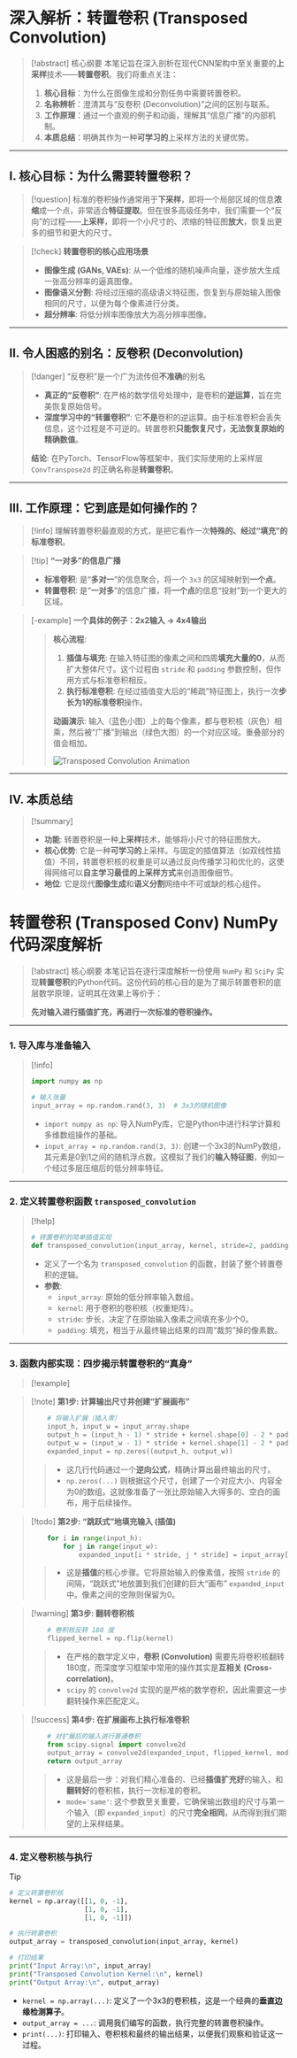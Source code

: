 # 深入解析：转置卷积 (Transposed Convolution)

> [!abstract] 核心纲要
> 本笔记旨在深入剖析在现代CNN架构中至关重要的**上采样**技术——**转置卷积**。我们将重点关注：
> 1.  **核心目标**：为什么在图像生成和分割任务中需要转置卷积。
> 2.  **名称辨析**：澄清其与“反卷积 (Deconvolution)”之间的区别与联系。
> 3.  **工作原理**：通过一个直观的例子和动画，理解其“信息广播”的内部机制。
> 4.  **本质总结**：明确其作为一种**可学习的**上采样方法的关键优势。

---

## Ⅰ. 核心目标：为什么需要转置卷积？

> [!question]
> 标准的卷积操作通常用于**下采样**，即将一个局部区域的信息**浓缩**成一个点，非常适合**特征提取**。但在很多高级任务中，我们需要一个“反向”的过程——**上采样**，即将一个小尺寸的、浓缩的特征图**放大**，恢复出更多的细节和更大的尺寸。

> [!check] **转置卷积的核心应用场景**
> - **图像生成 (GANs, VAEs)**: 从一个低维的随机噪声向量，逐步放大生成一张高分辨率的逼真图像。
> - **图像语义分割**: 将经过压缩的高级语义特征图，恢复到与原始输入图像相同的尺寸，以便为每个像素进行分类。
> - **超分辨率**: 将低分辨率图像放大为高分辨率图像。

---

## Ⅱ. 令人困惑的别名：反卷积 (Deconvolution)

> [!danger] “反卷积”是一个广为流传但**不准确**的别名
> - **真正的“反卷积”**: 在严格的数学信号处理中，是卷积的**逆运算**，旨在完美恢复原始信号。
> - **深度学习中的“转置卷积”**: 它**不是**卷积的逆运算。由于标准卷积会丢失信息，这个过程是不可逆的。转置卷积**只能恢复尺寸，无法恢复原始的精确数值**。
>
> **结论**: 在PyTorch、TensorFlow等框架中，我们实际使用的上采样层 `ConvTranspose2d` 的正确名称是**转置卷积**。

---

## Ⅲ. 工作原理：它到底是如何操作的？

> [!info]
> 理解转置卷积最直观的方式，是把它看作一次**特殊的、经过“填充”的标准卷积**。

> [!tip] **“一对多”的信息广播**
> - **标准卷积**: 是“**多对一**”的信息聚合，将一个 `3x3` 的区域映射到**一个点**。
> - **转置卷积**: 是“**一对多**”的信息广播，将**一个点**的信息“投射”到一个更大的区域。

> [-example] **一个具体的例子：2x2输入 -> 4x4输出**
> > **核心流程**:
> > 1.  **插值与填充**: 在输入特征图的像素之间和四周**填充大量的0**，从而扩大整体尺寸。这个过程由 `stride` 和 `padding` 参数控制，但作用方式与标准卷积相反。
> > 2.  **执行标准卷积**: 在经过插值变大后的“稀疏”特征图上，执行一次**步长为1的标准卷积**操作。
> >
> > **动画演示**:
> > 输入（蓝色小图）上的每个像素，都与卷积核（灰色）相乘，然后被“广播”到输出（绿色大图）的一个对应区域。重叠部分的值会相加。
> >
> > ![Transposed Convolution Animation](https://i.imgur.com/k2dJcWb.gif)

---

## Ⅳ. 本质总结

> [!summary]
> - **功能**: 转置卷积是一种**上采样**技术，能够将小尺寸的特征图放大。
> - **核心优势**: 它是一种**可学习的**上采样。与固定的插值算法（如双线性插值）不同，转置卷积核的权重是可以通过反向传播学习和优化的，这使得网络可以**自主学习最佳的上采样方式**来创造图像细节。
> - **地位**: 它是现代**图像生成**和**语义分割**网络中不可或缺的核心组件。

# 转置卷积 (Transposed Conv) NumPy代码深度解析

> [!abstract] 核心纲要
> 本笔记旨在逐行深度解析一份使用 `NumPy` 和 `SciPy` 实现**转置卷积**的Python代码。这份代码的核心目的是为了揭示转置卷积的底层数学原理，证明其在效果上等价于：
>
> **先对输入进行插值扩充，再进行一次标准的卷积操作。**

---

### 1. 导入库与准备输入

> [!info]
> ```python
> import numpy as np
>
> # 输入张量
> input_array = np.random.rand(3, 3)  # 3x3的随机图像
> ```
> - `import numpy as np`: 导入NumPy库，它是Python中进行科学计算和多维数组操作的基础。
> - `input_array = np.random.rand(3, 3)`: 创建一个3x3的NumPy数组，其元素是0到1之间的随机浮点数。这模拟了我们的**输入特征图**，例如一个经过多层压缩后的低分辨率特征。

---

### 2. 定义转置卷积函数 `transposed_convolution`

> [!help]
> ```python
> # 转置卷积的简单插值实现
> def transposed_convolution(input_array, kernel, stride=2, padding=1):
> ```
> - 定义了一个名为 `transposed_convolution` 的函数，封装了整个转置卷积的逻辑。
> - **参数**:
>   - `input_array`: 原始的低分辨率输入数组。
>   - `kernel`: 用于卷积的卷积核（权重矩阵）。
>   - `stride`: 步长，决定了在原始输入像素之间填充多少个0。
>   - `padding`: 填充，相当于从最终输出结果的四周“裁剪”掉的像素数。

---

### 3. 函数内部实现：四步揭示转置卷积的“真身”

> [!example]

> [!note] **第1步: 计算输出尺寸并创建“扩展画布”**
> ```python
>     # 将输入扩展（插入零）
>     input_h, input_w = input_array.shape
>     output_h = (input_h - 1) * stride + kernel.shape[0] - 2 * padding
>     output_w = (input_w - 1) * stride + kernel.shape[1] - 2 * padding
>     expanded_input = np.zeros((output_h, output_w))
> ```
> > - 这几行代码通过一个**逆向公式**，精确计算出最终输出的尺寸。
> > - `np.zeros(...)` 则根据这个尺寸，创建了一个对应大小、内容全为0的数组。这就像准备了一张比原始输入大得多的、空白的画布，用于后续操作。

> [!todo] **第2步: “跳跃式”地填充输入 (插值)**
> ```python
>     for i in range(input_h):
>         for j in range(input_w):
>             expanded_input[i * stride, j * stride] = input_array[i, j]
> ```
> > - 这是**插值**的核心步骤。它将原始输入的像素值，按照 `stride` 的间隔，“跳跃式”地放置到我们创建的巨大“画布” `expanded_input` 中。像素之间的空隙则保留为0。

> [!warning] **第3步: 翻转卷积核**
> ```python
>     # 卷积核反转 180 度
>     flipped_kernel = np.flip(kernel)
> ```
> > - 在严格的数学定义中，**卷积 (Convolution)** 需要先将卷积核翻转180度，而深度学习框架中常用的操作其实是**互相关 (Cross-correlation)**。
> > - `scipy` 的 `convolve2d` 实现的是严格的数学卷积，因此需要这一步翻转操作来匹配定义。

> [!success] **第4步: 在扩展画布上执行标准卷积**
> ```python
>     # 对扩展后的输入进行普通卷积
>     from scipy.signal import convolve2d
>     output_array = convolve2d(expanded_input, flipped_kernel, mode='same')
>     return output_array
> ```
> > - 这是最后一步：对我们精心准备的、已经**插值扩充好**的输入，和**翻转好**的卷积核，执行一次标准的卷积。
> > - `mode='same'`: 这个参数至关重要，它确保输出数组的尺寸与第一个输入（即 `expanded_input`）的尺寸**完全相同**，从而得到我们期望的上采样结果。

---

### 4. 定义卷积核与执行

> [!tip]
> ```python
> # 定义转置卷积核
> kernel = np.array([[1, 0, -1],
>                    [1, 0, -1],
>                    [1, 0, -1]])
>
> # 执行转置卷积
> output_array = transposed_convolution(input_array, kernel)
>
> # 打印结果
> print("Input Array:\n", input_array)
> print("Transposed Convolution Kernel:\n", kernel)
> print("Output Array:\n", output_array)
> ```
> - `kernel = np.array(...)`: 定义了一个3x3的卷积核，这是一个经典的**垂直边缘检测算子**。
> - `output_array = ...`: 调用我们编写的函数，执行完整的转置卷积操作。
> - `print(...)`: 打印输入、卷积核和最终的输出结果，以便我们观察和验证这一过程。